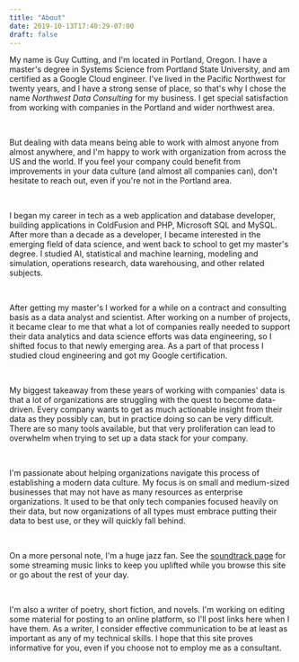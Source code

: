```yaml
---
title: "About"
date: 2019-10-13T17:40:29-07:00
draft: false
---
```


<!---<p align = "center">![Guy headshot](/gdc-headshot.png)</p>--->

My name is Guy Cutting, and I'm located in Portland, Oregon. I have a master's degree in Systems Science from Portland State University, and am certified as a Google Cloud engineer. I've lived in the Pacific Northwest for twenty years, and I have a strong sense of place, so that's why I chose the name *Northwest Data Consulting* for my business. I get special satisfaction from working with companies in the Portland and wider northwest area. 

<br>

But dealing with data means being able to work with almost anyone from almost anywhere, and I'm happy to work with organization from across the US and the world. If you feel your company could benefit from improvements in your data culture (and almost all companies can), don't hesitate to reach out, even if you're not in the Portland area.

<br>

I began my career in tech as a web application and database developer, building applications in ColdFusion and PHP, Microsoft SQL and MySQL. After more than a decade as a developer, I became interested in the emerging field of data science, and went back to school to get my master's degree. I studied AI, statistical and machine learning, modeling and simulation, operations research, data warehousing, and other related subjects. 

<br>


After getting my master's I worked for a while on a contract and consulting basis as a data analyst and scientist. After working on a number of projects, it became clear to me that what a lot of companies really needed to support their data analytics and data science efforts was data engineering, so I shifted focus to that newly emerging area. As a part of that process I studied cloud engineering and got my Google certification.

<br>


My biggest takeaway from these years of working with companies' data is that a lot of organizations are struggling with the quest to become data-driven. Every company wants to get as much actionable insight from their data as they possibly can, but in practice doing so can be very difficult. There are so many tools available, but that very proliferation can lead to overwhelm when trying to set up a data stack for your company. 

<br>


I'm passionate about helping organizations navigate this process of establishing a modern data culture. My focus is on small and medium-sized businesses that may not have as many resources as enterprise organizations. It used to be that only tech companies focused heavily on their data, but now organizations of all types must embrace putting their data to best use, or they will quickly fall behind.

<br>

On a more personal note, I'm a huge jazz fan. See the [soundtrack page](/sountrack/) for some streaming music links to keep you uplifted while you browse this site or go about the rest of your day.

<br>

I'm also a writer of poetry, short fiction, and novels. I'm working on editing some material for posting to an online platform, so I'll post links here when I have them. As a writer, I consider effective communication to be at least as important as any of my technical skills. I hope that this site proves informative for you, even if you choose not to employ me as a consultant.